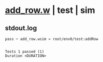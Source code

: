 # [add_row.w](../../../../../../examples/tests/sdk_tests/table/add_row.w) | test | sim

## stdout.log
```log
pass ─ add_row.wsim » root/env0/test:addRow
 
 
Tests 1 passed (1)
Duration <DURATION>
```

